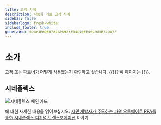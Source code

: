 ```yaml
---
title: 고객 사례
description: 자동화 키트 고객 사례
sidebar: false
sidebarlogo: fresh-white
include_footer: true
generated: 5DAF1EBDE6782308925E54D40EE46C985E74D07F
---
```


# 소개

고객 또는 파트너가 어떻게 사용했는지 확인하고 싶습니다. [{{<product-name>}}](https://aka.ms/ak4pp)? 이 페이지는 {{<product-name>}}.

## 시네플렉스

![시네플렉스 메인 카드](https://msflowblogscdn.azureedge.net/wp-content/uploads/2022/09/Cieneplex-Main-Card.jpg)

에 대한 자세한 내용을 읽어보십시오. [시민 개발자가 주도하는 파워 오토메이트 RPA를 통한 시네플렉스 디지털 트랜스포메이션](https://powerautomate.microsoft.com/blog/cineplex-digital-transformation-with-power-automate-rpa-led-by-citizen-developers/) 이야기.
